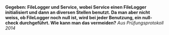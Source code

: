 __Gegeben: FileLogger und Service, wobei Service einen FileLogger initialisiert und dann an diversen Stellen benutzt. Da man aber nicht weiss, ob FileLogger noch null ist, wird bei jeder Benutzung, ein null-check durchgeführt. Wie kann man das vermeiden?__
*Aus Prüfungsprotokoll 2014*
